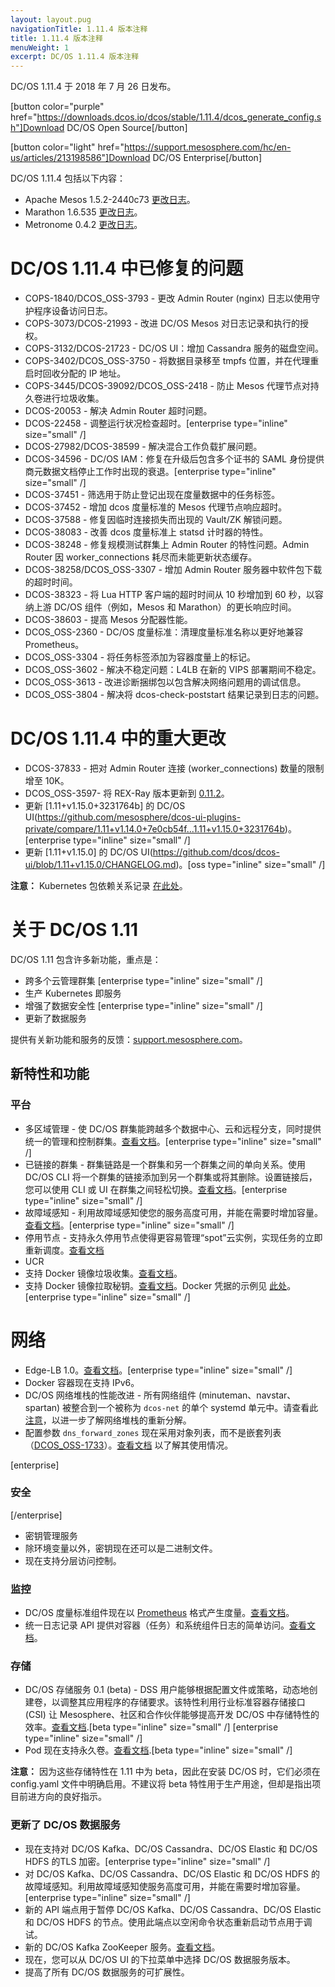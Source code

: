 ```yaml
---
layout: layout.pug
navigationTitle: 1.11.4 版本注释
title: 1.11.4 版本注释
menuWeight: 1
excerpt: DC/OS 1.11.4 版本注释
---
```


DC/OS 1.11.4 于 2018 年 7 月 26 日发布。

[button color="purple" href="https://downloads.dcos.io/dcos/stable/1.11.4/dcos_generate_config.sh"]Download DC/OS Open Source[/button]

[button color="light" href="https://support.mesosphere.com/hc/en-us/articles/213198586"]Download DC/OS Enterprise[/button]

DC/OS 1.11.4 包括以下内容：

- Apache Mesos 1.5.2-2440c73 [更改日志](https://github.com/apache/mesos/blob/2440c73/CHANGELOG)。
- Marathon 1.6.535 [更改日志](https://github.com/mesosphere/marathon/releases/tag/v1.6.535)。
- Metronome 0.4.2 [更改日志](https://github.com/dcos/metronome/releases/tag/v0.4.2)。


# DC/OS 1.11.4 中已修复的问题

- COPS-1840/DCOS_OSS-3793 - 更改 Admin Router (nginx) 日志以使用守护程序设备访问日志。
- COPS-3073/DCOS-21993 - 改进 DC/OS Mesos 对日志记录和执行的授权。
- COPS-3132/DCOS-21723 - DC/OS UI：增加 Cassandra 服务的磁盘空间。
- COPS-3402/DCOS_OSS-3750 - 将数据目录移至 tmpfs 位置，并在代理重启时回收分配的 IP 地址。
- COPS-3445/DCOS-39092/DCOS_OSS-2418 - 防止 Mesos 代理节点对持久卷进行垃圾收集。
- DCOS-20053 - 解决 Admin Router 超时问题。
- DCOS-22458 - 调整运行状况检查超时。[enterprise type="inline" size="small" /]
- DCOS-27982/DCOS-38599 - 解决混合工作负载扩展问题。
- DCOS-34596 - DC/OS IAM：修复在升级后包含多个证书的 SAML 身份提供商元数据文档停止工作时出现的衰退。[enterprise type="inline" size="small" /]
- DCOS-37451 - 筛选用于防止登记出现在度量数据中的任务标签。
- DCOS-37452 - 增加 dcos 度量标准的 Mesos 代理节点响应超时。
- DCOS-37588 - 修复因临时连接损失而出现的 Vault/ZK 解锁问题。
- DCOS-38083 - 改善 dcos 度量标准上 statsd 计时器的特性。
- DCOS-38248 - 修复规模测试群集上 Admin Router 的特性问题。Admin Router 因 worker_connections 耗尽而未能更新状态缓存。
- DCOS-38258/DCOS_OSS-3307 - 增加 Admin Router 服务器中软件包下载的超时时间。
- DCOS-38323 - 将 Lua HTTP 客户端的超时时间从 10 秒增加到 60 秒，以容纳上游 DC/OS 组件（例如，Mesos 和 Marathon）的更长响应时间。
- DCOS-38603 - 提高 Mesos 分配器性能。
- DCOS_OSS-2360 - DC/OS 度量标准：清理度量标准名称以更好地兼容 Prometheus。
- DCOS_OSS-3304 - 将任务标签添加为容器度量上的标记。
- DCOS_OSS-3602 - 解决不稳定问题：L4LB 在新的 VIPS 部署期间不稳定。
- DCOS_OSS-3613 - 改进诊断捆绑包以包含解决网络问题用的调试信息。
- DCOS_OSS-3804 - 解决将 dcos-check-poststart 结果记录到日志的问题。


# DC/OS 1.11.4 中的重大更改

- DCOS-37833 - 把对 Admin Router 连接 (worker_connections) 数量的限制增至 10K。
- DCOS_OSS-3597- 将 REX-Ray 版本更新到 [0.11.2](https://github.com/rexray/rexray/releases/tag/v0.11.2)。
- 更新 [1.11+v1.15.0+3231764b] 的 DC/OS UI(https://github.com/mesosphere/dcos-ui-plugins-private/compare/1.11+v1.14.0+7e0cb54f...1.11+v1.15.0+3231764b)。[enterprise type="inline" size="small" /]
- 更新 [1.11+v1.15.0] 的 DC/OS UI(https://github.com/dcos/dcos-ui/blob/1.11+v1.15.0/CHANGELOG.md)。[oss type="inline" size="small" /]

**注意：** Kubernetes 包依赖关系记录 [在此处](https://docs.mesosphere.com/services/kubernetes/1.2.0-1.10.5/install)。


# 关于 DC/OS 1.11

DC/OS 1.11 包含许多新功能，重点是：
- 跨多个云管理群集 [enterprise type="inline" size="small" /]
- 生产 Kubernetes 即服务
- 增强了数据安全性 [enterprise type="inline" size="small" /]
- 更新了数据服务

提供有关新功能和服务的反馈：[support.mesosphere.com](https://support.mesosphere.com)。


## 新特性和功能

### 平台
- 多区域管理 - 使 DC/OS 群集能跨越多个数据中心、云和远程分支，同时提供统一的管理和控制群集。[查看文档](/1.11/deploying-services/fault-domain-awareness)。[enterprise type="inline" size="small" /]
- 已链接的群集 - 群集链路是一个群集和另一个群集之间的单向关系。使用 DC/OS CLI 将一个群集的链接添加到另一个群集或将其删除。设置链接后，您可以使用 CLI 或 UI 在群集之间轻松切换。[查看文档](/1.11/administering-clusters/multiple-clusters/cluster-links)。[enterprise type="inline" size="small" /]
 - 故障域感知 - 利用故障域感知使您的服务高度可用，并能在需要时增加容量。[查看文档](/1.11/deploying-services/fault-domain-awareness)。[enterprise type="inline" size="small" /]
- 停用节点 - 支持永久停用节点使得更容易管理“spot”云实例，实现任务的立即重新调度。[查看文档](/1.11/hybrid-cloud/features/decommission-nodes/)
- UCR
 - 支持 Docker 镜像垃圾收集。[查看文档](/1.11/deploying-services/containerizers)。
 - 支持 Docker 镜像拉取秘钥。[查看文档](/1.11/deploying-services/containerizers/)。Docker 凭据的示例见 [此处](/1.11/installing/production/deploying-dcos/configuration/examples/#docker-credentials)。[enterprise type="inline" size="small" /]

# 网络
- Edge-LB 1.0。[查看文档](https://docs.mesosphere.com/services/edge-lb/1.0/)。[enterprise type="inline" size="small" /]
- Docker 容器现在支持 IPv6。
- DC/OS 网络堆栈的性能改进 - 所有网络组件 (minuteman、navstar、spartan) 被整合到一个被称为 `dcos-net` 的单个 systemd 单元中。请查看此 [注意](/1.11/networking/#a-note-on-software-re-architecture)，以进一步了解网络堆栈的重新分解。
- 配置参数 `dns_forward_zones` 现在采用对象列表，而不是嵌套列表（[DCOS_OSS-1733](https://jira.mesosphere.com/browse/DCOS_OSS-1733)）。[查看文档](/1.11/installing/production/advanced-configuration/configuration-reference/#dns-forward-zones) 以了解其使用情况。

[enterprise]
### 安全
[/enterprise]
- 密钥管理服务
 - 除环境变量以外，密钥现在还可以是二进制文件。
 - 现在支持分层访问控制。

### 监控
- DC/OS 度量标准组件现在以 [Prometheus](https://prometheus.io/docs/instrumenting/exposition_formats/) 格式产生度量。[查看文档](/1.11/metrics)。
- 统一日志记录 API 提供对容器（任务）和系统组件日志的简单访问。[查看文档](/1.11/monitoring/logging/logging-api/logging-v2/)。

### 存储
- DC/OS 存储服务 0.1 (beta) - DSS 用户能够根据配置文件或策略，动态地创建卷，以调整其应用程序的存储要求。该特性利用行业标准容器存储接口 (CSI) 让 Mesosphere、社区和合作伙伴能够提高开发 DC/OS 中存储特性的效率。[查看文档](https://docs.mesosphere.com/services/beta-storage/0.1.0-beta/).[beta type="inline" size="small" /] [enterprise type="inline" size="small" /]
- Pod 现在支持永久卷。[查看文档](/1.11/deploying-services/pods).[beta type="inline" size="small" /]

**注意：** 因为这些存储特性在 1.11 中为 beta，因此在安装 DC/OS 时，它们必须在config.yaml 文件中明确启用。不建议将 beta 特性用于生产用途，但却是指出项目前进方向的良好指示。

### 更新了 DC/OS 数据服务
- 现在支持对 DC/OS Kafka、DC/OS Cassandra、DC/OS Elastic 和 DC/OS HDFS 的TLS 加密。[enterprise type="inline" size="small" /]
- 对 DC/OS Kafka、DC/OS Cassandra、DC/OS Elastic 和 DC/OS HDFS 的故障域感知。利用故障域感知使服务高度可用，并能在需要时增加容量。[enterprise type="inline" size="small" /]
- 新的 API 端点用于暂停 DC/OS Kafka、DC/OS Cassandra、DC/OS Elastic 和 DC/OS HDFS 的节点。使用此端点以空闲命令状态重新启动节点用于调试。
- 新的 DC/OS Kafka ZooKeeper 服务。[查看文档](/services/kafka-zookeeper)。
- 现在，您可以从 DC/OS UI 的下拉菜单中选择 DC/OS 数据服务版本。
- 提高了所有 DC/OS 数据服务的可扩展性。


